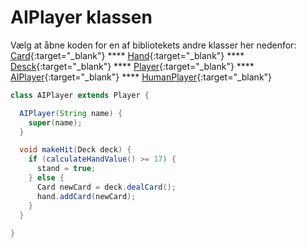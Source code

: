# AIPlayer klassen

Vælg at åbne koden for en af bibliotekets andre klasser her nedenfor:   
[Card](Card.md){:target="_blank"}  ****  [Hand](Hand.md){:target="_blank"} **** [Desck](Deck.md){:target="_blank"} **** [Player](Player.md){:target="_blank"} **** [AIPlayer](PlayerComputer.md){:target="_blank"} **** [HumanPlayer](PlayerHuman.md){:target="_blank"}

```java
class AIPlayer extends Player {

  AIPlayer(String name) {
    super(name);
  }

  void makeHit(Deck deck) {
    if (calculateHandValue() >= 17) {
      stand = true;
    } else {
      Card newCard = deck.dealCard();
      hand.addCard(newCard);
    }
  }
  
}

```